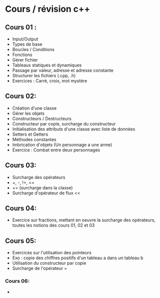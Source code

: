 # Cours / révision c++

## Cours 01 :
- Input/Output
- Types de base
- Boucles / Conditions
- Fonctions
- Gérer fichier
- Tableaux statiques et dynamiques
- Passage par valeur, adresse et adresse constante
- Structurer les fichiers (.cpp, .h)
- Exercices : Carré, croix, mot mystère

## Cours 02:
- Création d'une classe
- Gérer les objets
- Constructeurs / Destructeurs
- Constructeur par copie, surcharge du constructeur
- Initialisation des attributs d'une classe avec liste de données
- Setters et Getters
- Méthodes constantes
- Imbrication d'objets (Un personnage a une arme)
- Exercice : Combat entre deux personnages

## Cours 03:
- Surcharge des opérateurs
- +, -, !=, ==
- += (surcharge dans la classe)
- Surcharge d'opérateur de flux <<

## Cours 04:
- Exercice sur fractions, mettant en oeuvre	
  la surcharge des opérateurs, toutes les 
  notions des cours 01, 02 et 03

## Cours 05:
- Exercices sur l'utilisation des pointeurs
- Exo : copie des chiffres positifs d'un tableau a dans un tableau b
- Utilisation du constructeur par copie
- Surcharge de l'opérateur =

### Cours 06:
- 